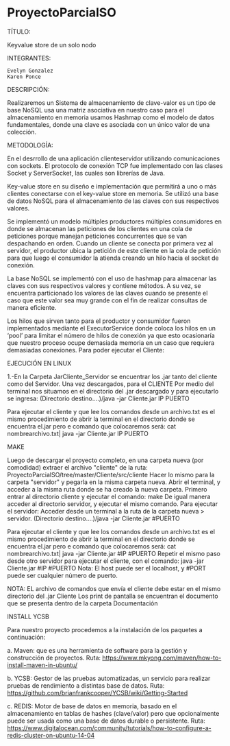 # ProyectoParcialSO
TÍTULO:

Key­value store de un solo nodo

INTEGRANTES:

    Evelyn Gonzalez
    Karen Ponce

DESCRIPCIÓN:

Realizaremos un Sistema de almacenamiento de clave-valor es un tipo de base NoSQL usa una matriz asociativa en nuestro caso para el almacenamiento en memoria usamos Hashmap como el modelo de datos fundamentales, donde una clave es asociada con un único valor de una colección.

METODOLOGÍA:

En el desrrollo de una aplicación cliente­servidor utilizando comunicaciones con sockets. El protocolo de conexión TCP fue implementado con las clases Socket y ServerSocket, las cuales son librerías de Java.

Key-value store en su diseño e implementación que permitirá a uno o más clientes conectarse con el key-value store en memoria. Se utilizó una base de datos NoSQL para el almacenamiento de las claves con sus respectivos valores.

Se implementó un modelo múltiples productores múltiples consumidores en donde se almacenan las peticiones de los clientes en una cola de peticiones porque manejan peticiones concurrentes que se van despachando en orden. Cuando un cliente se conecta por primera vez al servidor, el productor ubica la petición de este cliente en la cola de petición para que luego el consumidor la atienda creando un hilo hacia el socket de conexión.

La base NoSQL se implementó con el uso de hashmap para almacenar las claves con sus respectivos valores y contiene métodos. A su vez, se encuentra particionado los valores de las claves cuando se presente el caso que este valor sea muy grande con el fin de realizar consultas de manera eficiente.

Los hilos que sirven tanto para el productor y consumidor fueron implementados mediante el ExecutorService donde coloca los hilos en un ‘pool’ para limitar el número de hilos de conexión ya que esto ocasionaría que nuestro proceso ocupe demasiada memoria en un caso que requiera demasiadas conexiones.
Para poder ejecutar el Cliente:

EJECUCIÓN EN LINUX

    
1.-En la Carpeta JarCliente_Servidor se encuentrar los .jar tanto del cliente como del Servidor. Una vez descargados, para el 
CLIENTE
   Por medio del terminal nos situamos en el directorio del .jar descargado y para ejecutarlo se ingresa: 
      (Directorio destino....)/java -jar Cliente.jar IP PUERTO
      
   Para ejecutar el cliente y que lee los comandos desde un archivo.txt es el mismo procedimiento de abrir la terminal en el directorio donde se encuentra el.jar pero e comando que colocaremos será:
      cat nombrearchivo.txt| java  -jar Cliente.jar IP PUERTO
 
MAKE

Luego de descargar el proyecto completo, en una carpeta nueva (por comodidad) extraer el archivo "cliente" de la ruta: ProyectoParcialSO/tree/master/Cliente/src/cliente Hacer lo mismo para la carpeta "servidor" y pegarla en la misma carpeta nueva.
Abrir el terminal, y acceder a la misma ruta donde se ha creado la nueva carpeta. Primero entrar al directorio cliente y ejecutar el comando: make De igual manera acceder al directorio servidor, y ejecutar el mismo comando.
Para ejecutar el servidor: Acceder desde un terminal a la ruta de la carpeta nueva > servidor. 
        (Directorio destino....)/java -jar Cliente.jar #PUERTO
      
Para ejecutar el cliente y que lee los comandos desde un archivo.txt es el mismo procedimiento de abrir la terminal en el directorio donde se encuentra el.jar pero e comando que colocaremos será:
      cat nombrearchivo.txt| java  -jar Cliente.jar #IP #PUERTO Repetir el mismo paso desde otro servidor para ejecutar el cliente, con el comando: java -jar Cliente.jar #IP #PUERTO Nota: El host puede ser el localhost, y #PORT puede ser cualquier número de puerto.
    
 NOTA: EL archivo de comandos que envía el cliente debe estar en el mismo directorio del .jar Cliente
 Los print de pantalla se encuentran el documento que se presenta dentro de la carpeta Documentación
 
INSTALL YCSB

Para nuestro proyecto procedemos a la instalación de los paquetes a continuación:

a.  Maven: que es una herramienta de software para la gestión y construcción de proyectos.
    Ruta: https://www.mkyong.com/maven/how-to-install-maven-in-ubuntu/
    
b.  YCSB: Gestor de las pruebas automatizadas, un servicio para realizar pruebas de rendimiento a distintas base de datos. 
    Ruta: https://github.com/brianfrankcooper/YCSB/wiki/Getting-Started
    
c.  REDIS: Motor de base de datos en memoria, basado en el almacenamiento en tablas de hashes (clave/valor) pero que opcionalmente puede ser usada como una base de datos durable o persistente.
    Ruta: https://www.digitalocean.com/community/tutorials/how-to-configure-a-redis-cluster-on-ubuntu-14-04
    
